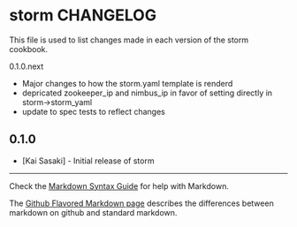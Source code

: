 storm CHANGELOG
===============

This file is used to list changes made in each version of the storm cookbook.

0.1.0.next
- Major changes to how the storm.yaml template is renderd
- depricated zookeeper_ip and nimbus_ip in favor of setting directly in storm->storm_yaml
- update to spec tests to reflect changes

0.1.0
-----
- [Kai Sasaki] - Initial release of storm

- - -
Check the [Markdown Syntax Guide](http://daringfireball.net/projects/markdown/syntax) for help with Markdown.

The [Github Flavored Markdown page](http://github.github.com/github-flavored-markdown/) describes the differences between markdown on github and standard markdown.

